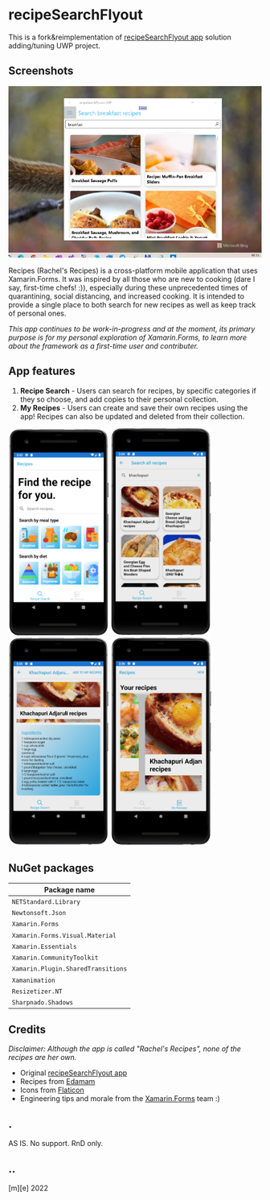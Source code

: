 # recipeSearchFlyout

This is a fork&reimplementation of [recipeSearchFlyout app](https://github.com/rachelkang/recipeSearchFlyout/) solution adding/tuning UWP project.

## Screenshots

![Screenshot 1](Images/shot1.png)

Recipes (Rachel's Recipes) is a cross-platform mobile application that uses Xamarin.Forms. 
It was inspired by all those who are new to cooking (dare I say, first-time chefs! :)), 
especially during these unprecedented times of quarantining, social distancing, and increased cooking. 
It is intended to provide a single place to both search for new recipes as well 
as keep track of personal ones.

_This app continues to be work-in-progress and at the moment, its primary purpose is for my personal exploration of Xamarin.Forms, to learn more about the framework as a first-time user and contributer._

## App features

1. **Recipe Search** - Users can search for recipes, by specific categories if they so choose, and add copies to their personal collection.
2. **My Recipes** - Users can create and save their own recipes using the app! Recipes can also be updated and deleted from their collection.

<p float="left">
  <img src="Images/screen_starting.png" width="200">
  <img src="Images/screen_search_recipes.png" width="200">
  <img src="Images/screen_recipe_detail.png" width="200">
  <img src="Images/screen_recipes_carousel.png" width="200">
</p>

## NuGet packages

|Package name|
|--------------------------------------------------------|
|`NETStandard.Library`|
|`Newtonsoft.Json` |
|`Xamarin.Forms`|
|`Xamarin.Forms.Visual.Material`|
|`Xamarin.Essentials`|
|`Xamarin.CommunityToolkit`|
|`Xamarin.Plugin.SharedTransitions`|
|`Xamanimation`|
|`Resizetizer.NT`|
|`Sharpnado.Shadows`|

## Credits
_Disclaimer: Although the app is called "Rachel's Recipes", none of the recipes are her own._
* Original [recipeSearchFlyout app](https://github.com/rachelkang/recipeSearchFlyout/)
* Recipes from [Edamam](https://developer.edamam.com/) 
* Icons from [Flaticon](https://www.flaticon.com/)
* Engineering tips and morale from the [Xamarin.Forms](https://github.com/xamarin/Xamarin.Forms) team :)


## .

AS IS. No support. RnD only. 
 
## ..

[m][e] 2022
